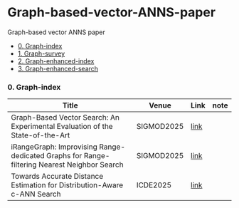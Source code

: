 # Graph-based-vector-ANNS-paper
Graph-based vector ANNS paper


<!-- no-auto-toc -->
- [0. Graph-index](#0-graph-index)
- [1. Graph-survey](#1-graph-based)
- [2. Graph-enhanced-index](#2-graph-based)
- [3. Graph-enhanced-search](#3-graph-based)



### 0.  Graph-index


| Title   | Venue   |  Link   | note |
|---------|---------|--------|--------|
| Graph-Based Vector Search: An Experimental Evaluation of the State-of-the-Art | SIGMOD2025 |  [link](https://dl.acm.org/doi/pdf/10.1145/3709693) | |
| iRangeGraph: Improvising Range-dedicated Graphs for Range-filtering Nearest Neighbor Search | SIGMOD2025 | [link](https://dl.acm.org/doi/pdf/10.1145/3698814) | |
| Towards Accurate Distance Estimation for Distribution-Aware c-ANN Search| ICDE2025 | [link](https://www.computer.org/csdl/proceedings-article/icde/2025/360300c380/26FZASdBxBu)| |

